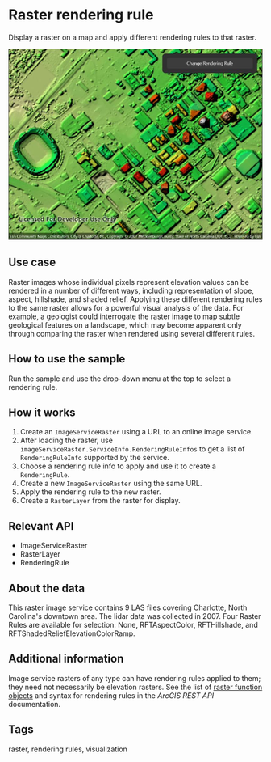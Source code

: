 # Raster rendering rule

Display a raster on a map and apply different rendering rules to that raster.

![Image of raster rendering rule](rasterrenderingrule.jpg)

## Use case

Raster images whose individual pixels represent elevation values can be rendered in a number of different ways, including representation of slope, aspect, hillshade, and shaded relief. Applying these different rendering rules to the same raster allows for a powerful visual analysis of the data. For example, a geologist could interrogate the raster image to map subtle geological features on a landscape, which may become apparent only through comparing the raster when rendered using several different rules.

## How to use the sample

Run the sample and use the drop-down menu at the top to select a rendering rule.

## How it works

1. Create an `ImageServiceRaster` using a URL to an online image service.
2. After loading the raster, use `imageServiceRaster.ServiceInfo.RenderingRuleInfos` to get a list of `RenderingRuleInfo` supported by the service.
3. Choose a rendering rule info to apply and use it to create a `RenderingRule`.
4. Create a new `ImageServiceRaster` using the same URL.
5. Apply the rendering rule to the new raster.
6. Create a `RasterLayer` from the raster for display.

## Relevant API

* ImageServiceRaster
* RasterLayer
* RenderingRule

## About the data

This raster image service contains 9 LAS files covering Charlotte, North Carolina's downtown area. The lidar data was collected in 2007. Four Raster Rules are available for selection: None, RFTAspectColor, RFTHillshade, and RFTShadedReliefElevationColorRamp.

## Additional information

Image service rasters of any type can have rendering rules applied to them; they need not necessarily be elevation rasters. See the list of [raster function objects](https://developers.arcgis.com/documentation/common-data-types/raster-function-objects.htm) and syntax for rendering rules in the *ArcGIS REST API* documentation.

## Tags

raster, rendering rules, visualization
